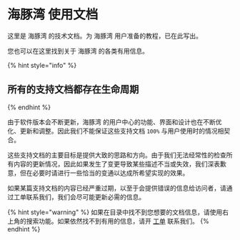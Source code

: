 # 海豚湾 使用文档

这里是 海豚湾 的技术文档。为 海豚湾 用户准备的教程，已在此写出。

您也可以在这里找到关于 海豚湾 的各类有用信息。

{% hint style="info" %}
## 所有的支持文档都存在生命周期
{% endhint %}

由于软件版本会不断更新，海豚湾 的用户中心的功能、界面和设计也在不断优化、更新和调整。因此我们不能保证这些支持文档 `100%` 与用户使用时的情况相契合。

这些支持文档的主要目标是提供大致的思路和方向。由于我们无法经常性的检查所有内容的更新情况，因此如果发生了变更导致某些描述不当或失效，我们深表歉意，但在必要时请进行一些恰当的变通以达成所希望实现的效果。

如果某篇支持文档的内容已经严重过期，以至于会提供错误的信息给访问者，请通过工单联系我们，我们会尽可能更新必需的信息。

{% hint style="warning" %}
如果在目录中找不到您想要的文档信息，请使用右上角的搜索功能。如果依然找不到有用的信息，请开 [工单](https://hitun.io/user/ticket) 联系我们。
{% endhint %}



